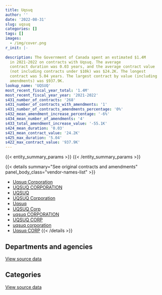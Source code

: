 ```yaml
---
title: Uqsuq
author: ''
date: '2022-08-31'
slug: uqsuq
categories: []
tags: []
images:
  - /img/cover.png
r_init: |-
  
description: The Government of Canada spent an estimated $1.4M
  in 2021-2022 on contracts with Uqsuq. The average
  contract duration was 0.03 years, and the average contract value
  (not including contracts under $10k) was $24.2K. The longest
  contract was 5.04 years. The largest contract by value (including
  amendments) was $937.9K.
lookup_name: 'UQSUQ'
most_recent_fiscal_year_total: '1.4M'
most_recent_fiscal_year_year: '2021-2022'
s431_number_of_contracts: '268'
s431_number_of_contracts_with_amendments: '1'
s431_number_of_contracts_amendments_percentage: '0%'
s432_mean_amendment_increase_percentage: '-6%'
s434_mean_number_of_amendments: '4'
s433_total_amendment_increase_value: '-55.1K'
s424_mean_duration: '0.03'
s421_mean_contract_value: '24.2K'
s425_max_duration: '5.04'
s422_max_contract_value: '937.9K'
---
```


<script src="/rmarkdown-libs/htmlwidgets/htmlwidgets.js"></script>
<link href="/rmarkdown-libs/datatables-css/datatables-crosstalk.css" rel="stylesheet" />
<script src="/rmarkdown-libs/datatables-binding/datatables.js"></script>
<script src="/rmarkdown-libs/jquery/jquery-3.6.0.min.js"></script>
<link href="/rmarkdown-libs/dt-core-bootstrap/css/dataTables.bootstrap.min.css" rel="stylesheet" />
<link href="/rmarkdown-libs/dt-core-bootstrap/css/dataTables.bootstrap.extra.css" rel="stylesheet" />
<script src="/rmarkdown-libs/dt-core-bootstrap/js/jquery.dataTables.min.js"></script>
<script src="/rmarkdown-libs/dt-core-bootstrap/js/dataTables.bootstrap.min.js"></script>
<link href="/rmarkdown-libs/crosstalk/css/crosstalk.min.css" rel="stylesheet" />
<script src="/rmarkdown-libs/crosstalk/js/crosstalk.min.js"></script>
<script src="/rmarkdown-libs/htmlwidgets/htmlwidgets.js"></script>
<link href="/rmarkdown-libs/datatables-css/datatables-crosstalk.css" rel="stylesheet" />
<script src="/rmarkdown-libs/datatables-binding/datatables.js"></script>
<script src="/rmarkdown-libs/jquery/jquery-3.6.0.min.js"></script>
<link href="/rmarkdown-libs/dt-core-bootstrap/css/dataTables.bootstrap.min.css" rel="stylesheet" />
<link href="/rmarkdown-libs/dt-core-bootstrap/css/dataTables.bootstrap.extra.css" rel="stylesheet" />
<script src="/rmarkdown-libs/dt-core-bootstrap/js/jquery.dataTables.min.js"></script>
<script src="/rmarkdown-libs/dt-core-bootstrap/js/dataTables.bootstrap.min.js"></script>
<link href="/rmarkdown-libs/crosstalk/css/crosstalk.min.css" rel="stylesheet" />
<script src="/rmarkdown-libs/crosstalk/js/crosstalk.min.js"></script>

{{< entity_summary_params >}}
{{< /entity_summary_params >}}

{{< details summary="See original contracts and amendments" panel_body_class="vendor-names-list" >}}
- [Uqsuq Corporation](https://search.open.canada.ca/en/ct/?sort=contract_value_f%20desc&page=1&search_text=%22Uqsuq%20Corporation%22)
- [UQSUQ CORPORATION](https://search.open.canada.ca/en/ct/?sort=contract_value_f%20desc&page=1&search_text=%22UQSUQ%20CORPORATION%22)
- [UQSUQ](https://search.open.canada.ca/en/ct/?sort=contract_value_f%20desc&page=1&search_text=%22UQSUQ%22)
- [UQSUQ Corporation](https://search.open.canada.ca/en/ct/?sort=contract_value_f%20desc&page=1&search_text=%22UQSUQ%20Corporation%22)
- [Uqsuq](https://search.open.canada.ca/en/ct/?sort=contract_value_f%20desc&page=1&search_text=%22Uqsuq%22)
- [UQSUQ Corp](https://search.open.canada.ca/en/ct/?sort=contract_value_f%20desc&page=1&search_text=%22UQSUQ%20Corp%22)
- [uqsuq CORPORATION](https://search.open.canada.ca/en/ct/?sort=contract_value_f%20desc&page=1&search_text=%22uqsuq%20CORPORATION%22)
- [UQSUQ CORP](https://search.open.canada.ca/en/ct/?sort=contract_value_f%20desc&page=1&search_text=%22UQSUQ%20CORP%22)
- [uqsuq corporation](https://search.open.canada.ca/en/ct/?sort=contract_value_f%20desc&page=1&search_text=%22uqsuq%20corporation%22)
- [Uqsuq CORP](https://search.open.canada.ca/en/ct/?sort=contract_value_f%20desc&page=1&search_text=%22Uqsuq%20CORP%22)
{{< /details >}}

## Departments and agencies

<div id="htmlwidget-1" style="width:100%;height:auto;" class="datatables html-widget"></div>
<script type="application/json" data-for="htmlwidget-1">{"x":{"style":"bootstrap","filter":"none","vertical":false,"data":[["<a href=\"/departments/dnd-mdn/\">National Defence<\/a>","<a href=\"/departments/rcmp-grc/\">Royal Canadian Mounted Police<\/a>"],[2604578.28,388900.74],[1655173.52,389966.22],[3135531.9,253990.18],[1206470.36,186257.31]],"container":"<table class=\"table table-striped table-hover row-border order-column display\">\n  <thead>\n    <tr>\n      <th>Department<\/th>\n      <th>2018-2019<\/th>\n      <th>2019-2020<\/th>\n      <th>2020-2021<\/th>\n      <th>2021-2022<\/th>\n    <\/tr>\n  <\/thead>\n<\/table>","options":{"order":[[4,"desc"]],"pageLength":10,"autoWidth":true,"columnDefs":[{"targets":1,"render":"function(data, type, row, meta) {\n    return type !== 'display' ? data : DTWidget.formatCurrency(data, \"$\", 2, 3, \",\", \".\", true, null);\n  }"},{"targets":2,"render":"function(data, type, row, meta) {\n    return type !== 'display' ? data : DTWidget.formatCurrency(data, \"$\", 2, 3, \",\", \".\", true, null);\n  }"},{"targets":3,"render":"function(data, type, row, meta) {\n    return type !== 'display' ? data : DTWidget.formatCurrency(data, \"$\", 2, 3, \",\", \".\", true, null);\n  }"},{"targets":4,"render":"function(data, type, row, meta) {\n    return type !== 'display' ? data : DTWidget.formatCurrency(data, \"$\", 2, 3, \",\", \".\", true, null);\n  }"},{"width":"16%","targets":[1,2,3,4]},{"className":"dt-right","targets":[1,2,3,4]}],"orderClasses":false}},"evals":["options.columnDefs.0.render","options.columnDefs.1.render","options.columnDefs.2.render","options.columnDefs.3.render"],"jsHooks":[]}</script>
<p class="text-right">
<a href="https://github.com/GoC-Spending/contracts-data/tree/main/data/out/vendors/uqsuq/summary_by_fiscal_year_by_department.csv" class="source-data-link btn btn-link">View source data</a>
</p>

## Categories

<div id="htmlwidget-2" style="width:100%;height:auto;" class="datatables html-widget"></div>
<script type="application/json" data-for="htmlwidget-2">{"x":{"style":"bootstrap","filter":"none","vertical":false,"data":[["<a href=\"/categories/facilities_and_construction/\">Facilities and construction<\/a>","<a href=\"/categories/defence/\">Defence<\/a>","<a href=\"/categories/transportation_and_logistics/\">Transportation and logistics<\/a>","<a href=\"/categories/industrial_products_and_services/\">Industrial products and services<\/a>"],[186257.31,2604578.28,202643.44,null],[186767.6,1623095.7,203198.62,32077.82],[186257.31,3135531.9,67732.88,null],[186257.31,1206470.36,null,null]],"container":"<table class=\"table table-striped table-hover row-border order-column display\">\n  <thead>\n    <tr>\n      <th>Category<\/th>\n      <th>2018-2019<\/th>\n      <th>2019-2020<\/th>\n      <th>2020-2021<\/th>\n      <th>2021-2022<\/th>\n    <\/tr>\n  <\/thead>\n<\/table>","options":{"order":[[4,"desc"]],"dom":"t","pageLength":30,"autoWidth":true,"columnDefs":[{"targets":1,"render":"function(data, type, row, meta) {\n    return type !== 'display' ? data : DTWidget.formatCurrency(data, \"$\", 2, 3, \",\", \".\", true, null);\n  }"},{"targets":2,"render":"function(data, type, row, meta) {\n    return type !== 'display' ? data : DTWidget.formatCurrency(data, \"$\", 2, 3, \",\", \".\", true, null);\n  }"},{"targets":3,"render":"function(data, type, row, meta) {\n    return type !== 'display' ? data : DTWidget.formatCurrency(data, \"$\", 2, 3, \",\", \".\", true, null);\n  }"},{"targets":4,"render":"function(data, type, row, meta) {\n    return type !== 'display' ? data : DTWidget.formatCurrency(data, \"$\", 2, 3, \",\", \".\", true, null);\n  }"},{"width":"16%","targets":[1,2,3,4]},{"className":"dt-right","targets":[1,2,3,4]}],"orderClasses":false,"lengthMenu":[10,25,30,50,100]}},"evals":["options.columnDefs.0.render","options.columnDefs.1.render","options.columnDefs.2.render","options.columnDefs.3.render"],"jsHooks":[]}</script>
<p class="text-right">
<a href="https://github.com/GoC-Spending/contracts-data/tree/main/data/out/vendors/uqsuq/summary_by_fiscal_year_by_category.csv" class="source-data-link btn btn-link">View source data</a>
</p>
